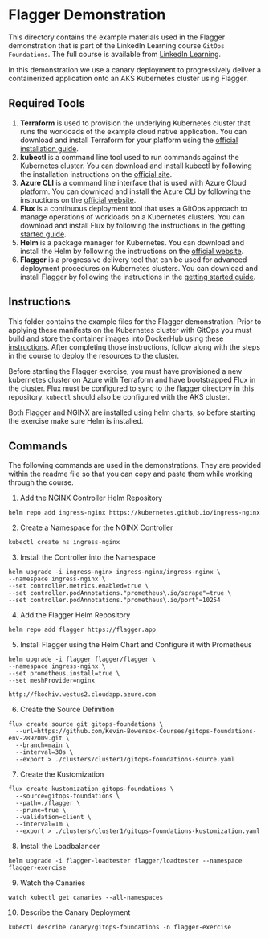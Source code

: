# Flagger Demonstration
This directory contains the example materials used in the Flagger demonstration that is part of the LinkedIn Learning course `GitOps Foundations`. The full course is available from [LinkedIn Learning][lil-course-url].

In this demonstration we use a canary deployment to progressively deliver a containerized application onto an AKS Kubernetes cluster using Flagger.

## Required Tools
1.  **Terraform** is used to provision the underlying Kubernetes cluster that runs the workloads of the example cloud native application.  You can download and install Terraform for your platform using the [official installation guide][terraform-install].
2.  **kubectl** is a command line tool used to run commands against the Kubernetes cluster.  You can download and install kubectl by following the installation instructions on the [official site][kube-site].
3.  **Azure CLI** is a command line interface that is used with Azure Cloud platform.  You can download and install the Azure CLI by following the instructions on the [official website][azurecli-start].
4.   **Flux** is a continuous deployment tool that uses a GitOps approach to manage operations of workloads on a Kubernetes clusters.  You can download and install Flux by following the instructions in the getting [started guide][flux-start].
5.  **Helm** is a package manager for Kubernetes.  You can download and install the Helm by following the instructions on the [official website][helm-start].
5.   **Flagger** is a progressive delivery tool that can be used for advanced deployment procedures on Kubernetes clusters.  You can download and install Flagger by following the instructions in the [getting started guide][flagger-start].

## Instructions
This folder contains the example files for the Flagger demonstration.  Prior to applying these manifests on the Kubernetes cluster with GitOps you must build and store the container images into DockerHub using these [instructions][setup-instructions].  After completing those instructions, follow along with the steps in the course to deploy the resources to the cluster.

Before starting the Flagger exercise, you must have provisioned a new kubernetes cluster on Azure with Terraform and have bootstrapped Flux in the cluster.  Flux must be configured to sync to the flagger directory in this repository.  `kubectl` should also be configured with the AKS cluster.

Both Flagger and NGINX are installed using helm charts, so before starting the exercise make sure Helm is installed.

## Commands
The following commands are used in the demonstrations.  They are provided within the readme file so that you can copy and paste them while working through the course.

1. Add the NGINX Controller Helm Repository
```
helm repo add ingress-nginx https://kubernetes.github.io/ingress-nginx
```

2. Create a Namespace for the NGINX Controller
```
kubectl create ns ingress-nginx
```

3. Install the Controller into the Namespace
```
helm upgrade -i ingress-nginx ingress-nginx/ingress-nginx \
--namespace ingress-nginx \
--set controller.metrics.enabled=true \
--set controller.podAnnotations."prometheus\.io/scrape"=true \
--set controller.podAnnotations."prometheus\.io/port"=10254

```

4.  Add the Flagger Helm Repository
```
helm repo add flagger https://flagger.app
```

5.  Install Flagger using the Helm Chart and Configure it with Prometheus 
```
helm upgrade -i flagger flagger/flagger \
--namespace ingress-nginx \
--set prometheus.install=true \
--set meshProvider=nginx
```

```
http://fkochiv.westus2.cloudapp.azure.com
```
6.  Create the Source Definition
```
flux create source git gitops-foundations \
  --url=https://github.com/Kevin-Bowersox-Courses/gitops-foundations-env-2892009.git \
  --branch=main \
  --interval=30s \
  --export > ./clusters/cluster1/gitops-foundations-source.yaml
```

7.  Create the Kustomization
```
flux create kustomization gitops-foundations \
  --source=gitops-foundations \
  --path=./flagger \
  --prune=true \
  --validation=client \
  --interval=1m \
  --export > ./clusters/cluster1/gitops-foundations-kustomization.yaml
```

8.  Install the Loadbalancer
```
helm upgrade -i flagger-loadtester flagger/loadtester --namespace flagger-exercise
```

9.  Watch the Canaries
```
watch kubectl get canaries --all-namespaces
```

10.  Describe the Canary Deployment
```
kubectl describe canary/gitops-foundations -n flagger-exercise
```


[0]: # (Replace these placeholder URLs with actual course URLs)

[lil-course-url]: https://www.linkedin.com/learning/
[lil-thumbnail-url]: http://
[k3d-start]: https://k3d.io/#installation
[docker-install]: https://docs.docker.com/engine/install/
[kube-site]: https://kubernetes.io/docs/tasks/tools/
[azurecli-start]: https://docs.microsoft.com/en-us/cli/azure/install-azure-cli
[setup-instructions]: https://github.com/LinkedInLearning/gitops-foundations-env-2892009#installing
[flux-start]: https://fluxcd.io/docs/get-started/
[flagger-start]: https://docs.flagger.app/
[terraform-install]: https://learn.hashicorp.com/tutorials/terraform/install-cli?in=terraform/azure-get-started
[helm-start]: https://helm.sh/docs/intro/install/


